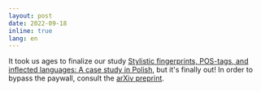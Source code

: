 ```yaml
---
layout: post
date: 2022-09-18
inline: true
lang: en
---
```


It took us ages to finalize our study [Stylistic fingerprints, POS-tags, and inflected languages: A case study in Polish](https://www.tandfonline.com/doi/abs/10.1080/09296174.2022.2122751?journalCode=njql20), but it's finally out! In order to bypass the paywall, consult the [arXiv preprint](https://arxiv.org/abs/2206.02208).

